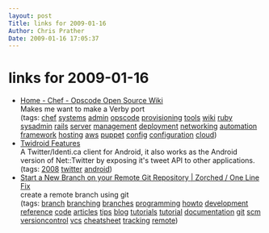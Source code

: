 ```yaml
---
layout: post
Title: links for 2009-01-16  
Author: Chris Prather
Date: 2009-01-16 17:05:37
---
```


# links for 2009-01-16
<ul class="delicious"><li>
                <div class="delicious-link"><a href="http://wiki.opscode.com/display/chef/Home">Home - Chef - Opscode Open Source Wiki</a></div>
                <div class="delicious-extended">Makes me want to make a Verby port</div>
                <div class="delicious-tags">(tags: <a href="http://delicious.com/perigrin/chef">chef</a> <a href="http://delicious.com/perigrin/systems">systems</a> <a href="http://delicious.com/perigrin/admin">admin</a> <a href="http://delicious.com/perigrin/opscode">opscode</a> <a href="http://delicious.com/perigrin/provisioning">provisioning</a> <a href="http://delicious.com/perigrin/tools">tools</a> <a href="http://delicious.com/perigrin/wiki">wiki</a> <a href="http://delicious.com/perigrin/ruby">ruby</a> <a href="http://delicious.com/perigrin/sysadmin">sysadmin</a> <a href="http://delicious.com/perigrin/rails">rails</a> <a href="http://delicious.com/perigrin/server">server</a> <a href="http://delicious.com/perigrin/management">management</a> <a href="http://delicious.com/perigrin/deployment">deployment</a> <a href="http://delicious.com/perigrin/networking">networking</a> <a href="http://delicious.com/perigrin/automation">automation</a> <a href="http://delicious.com/perigrin/framework">framework</a> <a href="http://delicious.com/perigrin/hosting">hosting</a> <a href="http://delicious.com/perigrin/aws">aws</a> <a href="http://delicious.com/perigrin/puppet">puppet</a> <a href="http://delicious.com/perigrin/config">config</a> <a href="http://delicious.com/perigrin/configuration">configuration</a> <a href="http://delicious.com/perigrin/cloud">cloud</a>)</div>
            </li><li>
                <div class="delicious-link"><a href="http://twidroid.com/features/">Twidroid Features</a></div>
                <div class="delicious-extended">A Twitter/Identi.ca client for Android, it also works as the Android version of Net::Twitter by exposing it&#039;s tweet API to other applications.</div>
                <div class="delicious-tags">(tags: <a href="http://delicious.com/perigrin/2008">2008</a> <a href="http://delicious.com/perigrin/twitter">twitter</a> <a href="http://delicious.com/perigrin/android">android</a>)</div>
            </li><li>
                <div class="delicious-link"><a href="http://www.zorched.net/2008/04/14/start-a-new-branch-on-your-remote-git-repository/">Start a New Branch on your Remote Git Repository | Zorched / One Line Fix</a></div>
                <div class="delicious-extended">create a remote branch using git</div>
                <div class="delicious-tags">(tags: <a href="http://delicious.com/perigrin/branch">branch</a> <a href="http://delicious.com/perigrin/branching">branching</a> <a href="http://delicious.com/perigrin/branches">branches</a> <a href="http://delicious.com/perigrin/programming">programming</a> <a href="http://delicious.com/perigrin/howto">howto</a> <a href="http://delicious.com/perigrin/development">development</a> <a href="http://delicious.com/perigrin/reference">reference</a> <a href="http://delicious.com/perigrin/code">code</a> <a href="http://delicious.com/perigrin/articles">articles</a> <a href="http://delicious.com/perigrin/tips">tips</a> <a href="http://delicious.com/perigrin/blog">blog</a> <a href="http://delicious.com/perigrin/tutorials">tutorials</a> <a href="http://delicious.com/perigrin/tutorial">tutorial</a> <a href="http://delicious.com/perigrin/documentation">documentation</a> <a href="http://delicious.com/perigrin/git">git</a> <a href="http://delicious.com/perigrin/scm">scm</a> <a href="http://delicious.com/perigrin/versioncontrol">versioncontrol</a> <a href="http://delicious.com/perigrin/vcs">vcs</a> <a href="http://delicious.com/perigrin/cheatsheet">cheatsheet</a> <a href="http://delicious.com/perigrin/tracking">tracking</a> <a href="http://delicious.com/perigrin/remote">remote</a>)</div>
            </li></ul>
